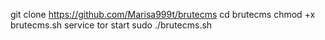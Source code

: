 git clone https://github.com/Marisa999t/brutecms
cd brutecms
chmod +x brutecms.sh
service tor start
sudo ./brutecms.sh
